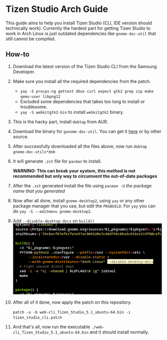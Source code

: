 # Tizen Studio Arch Guide

This guide aims to help you install Tizen Studio (CLI, IDE version should technically work). Currently the hardest part for getting Tizen Studio to work in Arch Linux is just outdated dependencies like `gnome-doc-util` that still cannot be compiled.

## How-to
1. Download the latest version of the Tizen Studio CLI from the Samsung Developer.
2. Make sure you install all the required dependencies from the patch.
   - `yay -S procps-ng gettext dbus curl expect gtk2 grep zip make qemu-user libpng12`
   - Excluded some dependencies that takes too long to install or troublesome.
   - `yay -S webkitgtk2-bin` to install `webkitgtk2` binary.
3. This is the hacky part, install `debtap` from AUR. 
4. Download the binary for `gonome-doc-util`. You can get it [here](https://packages.ubuntu.com/bionic/gnome-doc-utils) or by other source.
5. After successfully downloaded all the files above, now run `debtap gnome-doc-utils*deb`
6. It will generate `.zst` file for `pacman` to install. 
   
   **WARNING: This can break your system, this method is not recommended but only way to circumvent the out-of-date packages**
7. After the `.zst` generated install the file using `pacman -U` <em>the package name that you generated</em>
8. Now after all done, install `gnome-desktop2`, using `yay` or any other package manager that you use, but edit the `PKGBUILD`. For `yay` you can do `yay -S --editmenu gnome-desktop2`.
9. Add `--disable-desktop-docs` on `build()`
   ![](./readme/gnome_desktop2.png)

10. After all of it done, now apply the patch on this repository. 

      `patch -u -b web-cli_Tizen_Studio_5.1_ubuntu-64.bin -i tizen_studio_cli.patch`

11. And that's all, now run the executable `./web-cli_Tizen_Studio_5.1_ubuntu-64.bin` and it should install normally.